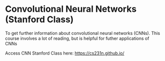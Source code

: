 # Convolutional Neural Networks (Stanford Class)
To get further information about convolutional neural networks (CNNs). This course involves a lot of
reading, but is helpful for futher applications of CNNs

Access CNN Stanford Class here:
https://cs231n.github.io/
